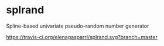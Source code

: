 # splrand
Spline-based univariate pseudo-random number generator

https://travis-ci.org/elenagasparri/splrand.svg?branch=master
